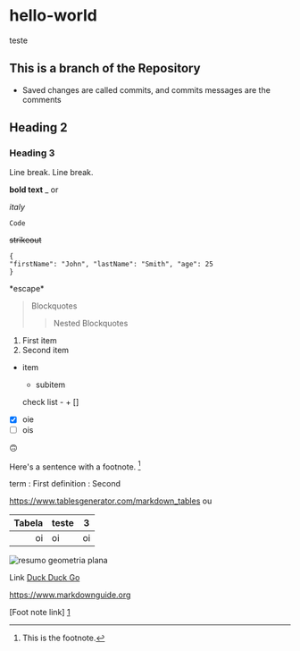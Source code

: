 # hello-world
teste
## This is a branch of the Repository

- Saved changes are called commits, and commits messages are the comments

## Heading 2

### Heading 3

Line break.  Line break.

**bold text** _ or

*italy*

`Code`

~~strikeout~~

```
{
"firstName": "John", "lastName": "Smith", "age": 25
}
```

\*escape\*

> Blockquotes
>> Nested Blockquotes

1. First item
  1. Second item

- item
  - subitem

  check list - + []

- [x] oie
- [ ] ois

🙃

Here's a sentence with a footnote. [^1]

[^1]: This is the footnote.

term
: First definition
: Second


<https://www.tablesgenerator.com/markdown_tables> ou

| Tabela | teste | 3 |
| ---: | ---------------- | --- |
| oi | oi                | oi |

![resumo geometria plana](Markor_2020-08-16T16-29-44.jpg)

Link [Duck Duck Go](https://duckduckgo.com)

<https://www.markdownguide.org>

[Foot note link] [1]

[1]: https://en.wikipedia.org/wiki/Hobbit#Lifestyle "Hobbit lifestyles"
